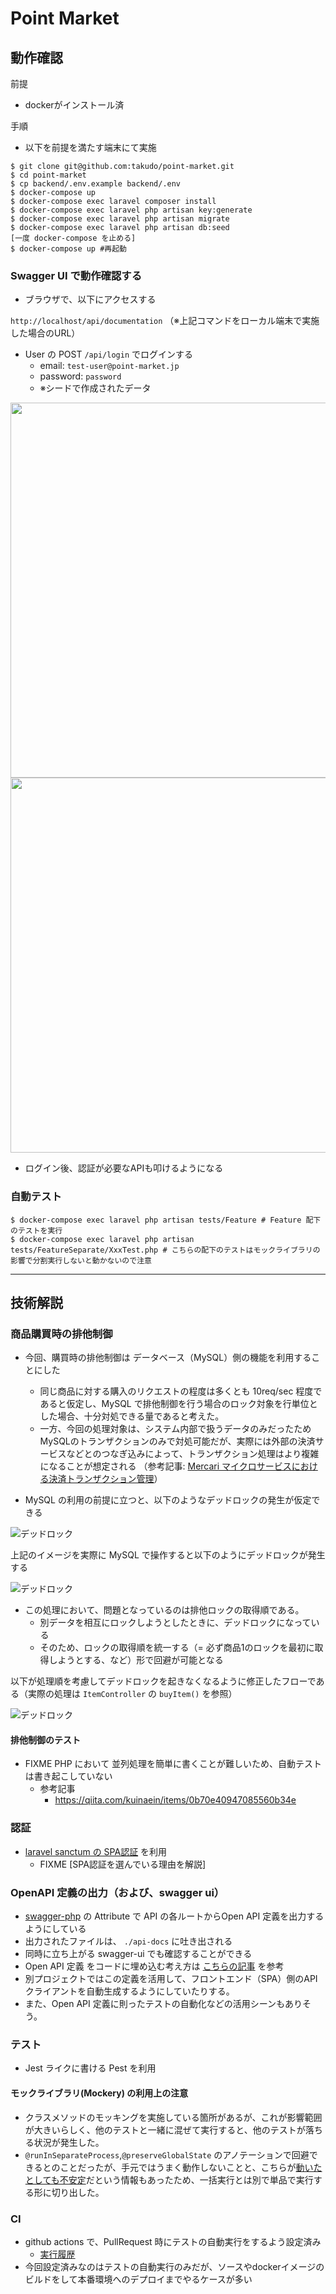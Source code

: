 # Point Market

## 動作確認

前提
- dockerがインストール済

手順
- 以下を前提を満たす端末にて実施

```shell
$ git clone git@github.com:takudo/point-market.git
$ cd point-market
$ cp backend/.env.example backend/.env
$ docker-compose up
$ docker-compose exec laravel composer install
$ docker-compose exec laravel php artisan key:generate
$ docker-compose exec laravel php artisan migrate
$ docker-compose exec laravel php artisan db:seed
[一度 docker-compose を止める]
$ docker-compose up #再起動
```

### Swagger UI で動作確認する

- ブラウザで、以下にアクセスする

`http://localhost/api/documentation` （※上記コマンドをローカル端末で実施した場合のURL）

- User の POST `/api/login` でログインする
  - email: `test-user@point-market.jp`
  - password: `password`
  - ※シードで作成されたデータ

<img src="_README/swagger1.jpg" width="600px">
<img src="_README/swagger2.jpg" width="600px">

- ログイン後、認証が必要なAPIも叩けるようになる

### 自動テスト

```shell
$ docker-compose exec laravel php artisan tests/Feature # Feature 配下のテストを実行
$ docker-compose exec laravel php artisan tests/FeatureSeparate/XxxTest.php # こちらの配下のテストはモックライブラリの影響で分割実行しないと動かないので注意
```


---

## 技術解説

### 商品購買時の排他制御

- 今回、購買時の排他制御は データベース（MySQL）側の機能を利用することにした
    - 同じ商品に対する購入のリクエストの程度は多くとも 10req/sec 程度であると仮定し、MySQL で排他制御を行う場合のロック対象を行単位とした場合、十分対処できる量であると考えた。
    - 一方、今回の処理対象は、システム内部で扱うデータのみだったためMySQLのトランザクションのみで対処可能だが、実際には外部の決済サービスなどとのつなぎ込みによって、トランザクション処理はより複雑になることが想定される （参考記事: [Mercari マイクロサービスにおける決済トランザクション管理](https://engineering.mercari.com/blog/entry/2019-06-07-155849/)）

- MySQL の利用の前提に立つと、以下のようなデッドロックの発生が仮定できる

![デッドロック](./_README/deadlock1.png)

上記のイメージを実際に MySQL で操作すると以下のようにデッドロックが発生する

![デッドロック](./_README/deadlock2.jpg)

- この処理において、問題となっているのは排他ロックの取得順である。
  - 別データを相互にロックしようとしたときに、デッドロックになっている
  - そのため、ロックの取得順を統一する（= 必ず商品1のロックを最初に取得しようとする、など）形で回避が可能となる

以下が処理順を考慮してデッドロックを起きなくなるように修正したフローである（実際の処理は `ItemController` の `buyItem()` を参照）

![デッドロック](./_README/deadlock3.png)

#### 排他制御のテスト

- FIXME PHP において 並列処理を簡単に書くことが難しいため、自動テストは書き起こしていない
  - 参考記事
    - https://qiita.com/kuinaein/items/0b70e40947085560b34e


### 認証

- [laravel sanctum の SPA認証](https://readouble.com/laravel/10.x/ja/sanctum.html#spa-authentication) を利用
  - FIXME [SPA認証を選んでいる理由を解説]

### OpenAPI 定義の出力（および、swagger ui）

- [swagger-php](https://zircote.github.io/swagger-php/guide/attributes.html) の Attribute で API の各ルートからOpen API 定義を出力するようにしている
- 出力されたファイルは、 `./api-docs` に吐き出される
- 同時に立ち上がる swagger-ui でも確認することができる
- Open API 定義 をコードに埋め込む考え方は [こちらの記事](https://zenn.dev/katzumi/articles/schema-driven-development-flow) を参考
- 別プロジェクトではこの定義を活用して、フロントエンド（SPA）側のAPIクライアントを自動生成するようにしていたりする。
- また、Open API 定義に則ったテストの自動化などの活用シーンもありそう。

### テスト

- Jest ライクに書ける Pest を利用

#### モックライブラリ(Mockery) の利用上の注意

- クラスメソッドのモッキングを実施している箇所があるが、これが影響範囲が大きいらしく、他のテストと一緒に混ぜて実行すると、他のテストが落ちる状況が発生した。
- `@runInSeparateProcess`,`@preserveGlobalState` のアノテーションで回避できるとのことだったが、手元ではうまく動作しないことと、こちらが[動いたとしても不安定](https://tsuyoshi-nakamura.hatenablog.com/entry/2017/11/15/190852)だという情報もあったため、一括実行とは別で単品で実行する形に切り出した。

### CI

- github actions で、PullRequest 時にテストの自動実行をするよう設定済み
  - [実行履歴](https://github.com/takudo/point-market/actions)
- 今回設定済みなのはテストの自動実行のみだが、ソースやdockerイメージのビルドをして本番環境へのデプロイまでやるケースが多い